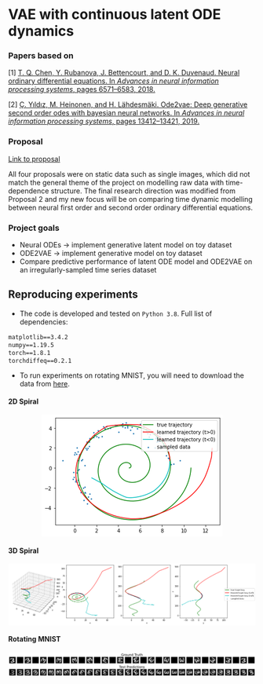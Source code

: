 # VAE with continuous latent ODE dynamics

### Papers based on
[1] [T. Q. Chen, Y. Rubanova, J. Bettencourt, and D. K. Duvenaud. Neural ordinary differential equations. In _Advances in neural information processing systems_, pages 6571–6583, 2018.](https://papers.nips.cc/paper/2018/hash/69386f6bb1dfed68692a24c8686939b9-Abstract.html)

[2] [Ç. Yıldız, M. Heinonen, and H. Lähdesmäki. Ode2vae: Deep generative second order odes with bayesian neural networks. In _Advances in neural information processing systems_, pages 13412–13421, 2019.](https://papers.nips.cc/paper/2019/hash/99a401435dcb65c4008d3ad22c8cdad0-Abstract.html)

### Proposal
[Link to proposal](https://drive.google.com/file/d/1wYOQbOV9dqvrUUKVh5L44Rt7pOWwCv8u/view?usp=sharing)

All four proposals were on static data such as single images, which did not match the general theme of the project on modelling raw data with time-dependence structure. The final research direction was modified from Proposal 2 and my new focus will be on comparing time dynamic modelling between neural first order and second order ordinary differential equations.

### Project goals

* Neural ODEs -> implement generative latent model on toy dataset
* ODE2VAE -> implement generative model on toy dataset
* Compare predictive performance of latent ODE model and ODE2VAE on an irregularly-sampled time series dataset

## Reproducing experiments

* The code is developed and tested on `Python 3.8`. Full list of dependencies:
```
matplotlib==3.4.2
numpy==1.19.5
torch==1.8.1
torchdiffeq==0.2.1
```

* To run experiments on rotating MNIST, you will need to download the data from [here](https://1drv.ms/u/s!AoCg_EHL_pqdhvJXVYVDdL2ww4ibOA).

#### 2D Spiral

<p align="center">
<img align="middle" src="./assets/2dode.png" alt="Neural ODE on 2D Spiral" />
</p>


#### 3D Spiral

<p align="center">
<img align="middle" src="./assets/3dode.png" alt="Neural ODE on 2D Spiral" />
</p>

#### Rotating MNIST

<p align="center">
<img align="middle" src="./assets/rotmode2.png" alt="ODE2VAE on Rotating MNIST" />
</p>
